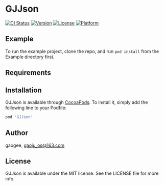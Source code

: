 # GJJson

[![CI Status](https://img.shields.io/travis/gaogee/GJJson.svg?style=flat)](https://travis-ci.org/gaogee/GJJson)
[![Version](https://img.shields.io/cocoapods/v/GJJson.svg?style=flat)](https://cocoapods.org/pods/GJJson)
[![License](https://img.shields.io/cocoapods/l/GJJson.svg?style=flat)](https://cocoapods.org/pods/GJJson)
[![Platform](https://img.shields.io/cocoapods/p/GJJson.svg?style=flat)](https://cocoapods.org/pods/GJJson)

## Example

To run the example project, clone the repo, and run `pod install` from the Example directory first.

## Requirements

## Installation

GJJson is available through [CocoaPods](https://cocoapods.org). To install
it, simply add the following line to your Podfile:

```ruby
pod 'GJJson'
```

## Author

gaogee, gaoju_os@163.com

## License

GJJson is available under the MIT license. See the LICENSE file for more info.
